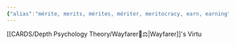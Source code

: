 ```yaml
---
{"alias":"mérite, merits, mérites, mériter, meritocracy, earn, earning","dg-publish":true,"permalink":"/cards/related-concepts-and-theories/merit/","dgPassFrontmatter":true,"created":"2023-01-18T15:09:17.708+01:00","updated":"2023-04-27T18:31:14.060+02:00"}
---
```



[[CARDS/Depth Psychology Theory/Wayfarer🌠⚖️\|Wayfarer]]'s Virtu
